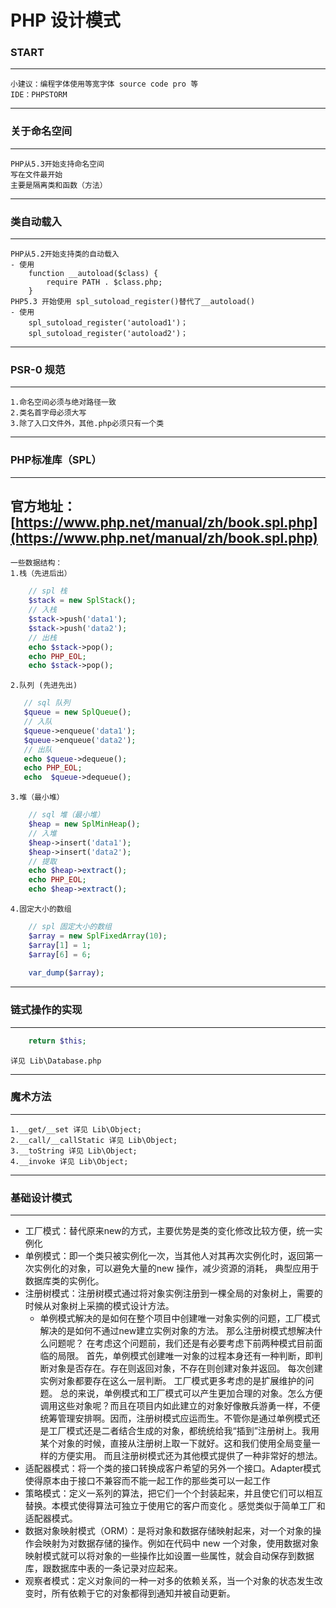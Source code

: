 # PHP 设计模式

### START

---
    小建议：编程字体使用等宽字体 source code pro 等
    IDE：PHPSTORM
---

### 关于命名空间

---
    PHP从5.3开始支持命名空间
    写在文件最开始
    主要是隔离类和函数（方法）
---

### 类自动载入

---
    PHP从5.2开始支持类的自动载入
    - 使用
        function __autoload($class) {
            require PATH . $class.php;
        }
    PHP5.3 开始使用 spl_sutoload_register()替代了__autoload()
    - 使用
        spl_sutoload_register('autoload1')；
        spl_sutoload_register('autoload2')；      
---

### PSR-0 规范

---
    1.命名空间必须与绝对路径一致
    2.类名首字母必须大写
    3.除了入口文件外，其他.php必须只有一个类
---

### PHP标准库（SPL）

---
   官方地址：[https://www.php.net/manual/zh/book.spl.php](https://www.php.net/manual/zh/book.spl.php)
---
    一些数据结构：
    1.栈（先进后出）
```php
    // spl 栈
    $stack = new SplStack();
    // 入栈
    $stack->push('data1');
    $stack->push('data2');
    // 出栈
    echo $stack->pop();
    echo PHP_EOL;
    echo $stack->pop();
```
    2.队列 (先进先出)
 ```php
    // sql 队列
    $queue = new SplQueue();
    // 入队
    $queue->enqueue('data1');
    $queue->enqueue('data2');
    // 出队
    echo $queue->dequeue();
    echo PHP_EOL;
    echo  $queue->dequeue();
```
    3.堆（最小堆）
```php
    // sql 堆（最小堆）
    $heap = new SplMinHeap();
    // 入堆
    $heap->insert('data1');
    $heap->insert('data2');
    // 提取
    echo $heap->extract();
    echo PHP_EOL;
    echo $heap->extract();
```
    4.固定大小的数组
```php
    // spl 固定大小的数组
    $array = new SplFixedArray(10);
    $array[1] = 1;
    $array[6] = 6;
    
    var_dump($array);
```
---

### 链式操作的实现

---
```php
    return $this;
```
    详见 Lib\Database.php
---

### 魔术方法

---
    1.__get/__set 详见 Lib\Object;
    2.__call/__callStatic 详见 Lib\Object;
    3.__toString 详见 Lib\Object;
    4.__invoke 详见 Lib\Object;
---

### 基础设计模式

---
- 工厂模式：替代原来new的方式，主要优势是类的变化修改比较方便，统一实例化
- 单例模式：即一个类只被实例化一次，当其他人对其再次实例化时，返回第一次实例化的对象，可以避免大量的new 操作，减少资源的消耗，
典型应用于数据库类的实例化。
- 注册树模式：注册树模式通过将对象实例注册到一棵全局的对象树上，需要的时候从对象树上采摘的模式设计方法。
    * 单例模式解决的是如何在整个项目中创建唯一对象实例的问题，工厂模式解决的是如何不通过new建立实例对象的方法。 那么注册树模式想解决什么问题呢？ 在考虑这个问题前，我们还是有必要考虑下前两种模式目前面临的局限。  首先，单例模式创建唯一对象的过程本身还有一种判断，即判断对象是否存在。存在则返回对象，不存在则创建对象并返回。 每次创建实例对象都要存在这么一层判断。 工厂模式更多考虑的是扩展维护的问题。 总的来说，单例模式和工厂模式可以产生更加合理的对象。怎么方便调用这些对象呢？而且在项目内如此建立的对象好像散兵游勇一样，不便统筹管理安排啊。因而，注册树模式应运而生。不管你是通过单例模式还是工厂模式还是二者结合生成的对象，都统统给我“插到”注册树上。我用某个对象的时候，直接从注册树上取一下就好。这和我们使用全局变量一样的方便实用。 而且注册树模式还为其他模式提供了一种非常好的想法。
- 适配器模式：将一个类的接口转换成客户希望的另外一个接口。Adapter模式使得原本由于接口不兼容而不能一起工作的那些类可以一起工作
- 策略模式：定义一系列的算法，把它们一个个封装起来，并且使它们可以相互替换。本模式使得算法可独立于使用它的客户而变化 。感觉类似于简单工厂和适配器模式。
- 数据对象映射模式（ORM）：是将对象和数据存储映射起来，对一个对象的操作会映射为对数据存储的操作。例如在代码中 new 一个对象，使用数据对象映射模式就可以将对象的一些操作比如设置一些属性，就会自动保存到数据库，跟数据库中表的一条记录对应起来。
- 观察者模式：定义对象间的一种一对多的依赖关系，当一个对象的状态发生改变时，所有依赖于它的对象都得到通知并被自动更新。
